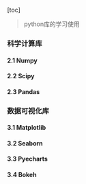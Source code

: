 [toc]

> python库的学习使用

### 科学计算库

#### 2.1 Numpy

#### 2.2 Scipy

#### 2.3 Pandas

### 数据可视化库

#### 3.1 Matplotlib

#### 3.2 Seaborn

#### 3.3 Pyecharts

#### 3.4 Bokeh
